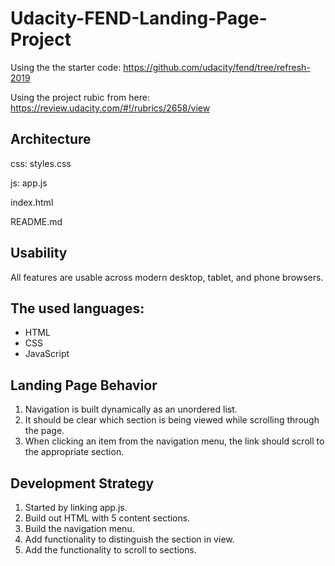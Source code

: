 # Udacity-FEND-Landing-Page-Project

Using the the starter code: https://github.com/udacity/fend/tree/refresh-2019

Using the project rubic from here: https://review.udacity.com/#!/rubrics/2658/view


## Architecture
css:
styles.css

js: 
app.js 

index.html

README.md

## Usability
All features are usable across modern desktop, tablet, and phone browsers.

## The used languages:
- HTML
- CSS
- JavaScript 

## Landing Page Behavior
1. Navigation is built dynamically as an unordered list.
2. It should be clear which section is being viewed while scrolling through the page.
3. When clicking an item from the navigation menu, the link should scroll to the appropriate section.

## Development Strategy
1. Started by linking app.js.
2. Build out HTML with 5 content sections.
3. Build the navigation menu.
4. Add functionality to distinguish the section in view.
5. Add the functionality to scroll to sections.
